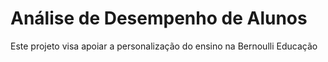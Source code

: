# Análise de Desempenho de Alunos
 Este projeto visa apoiar a personalização do ensino na Bernoulli Educação
